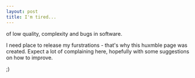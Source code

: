 ```yaml
---
layout: post
title: I'm tired...
---
```


of low quality, complexity and bugs in software.

I need place to release my furstrations - that's why this huxmble page was created. Expect a lot of complaining here, hopefully with some suggestions on how to improve.

;)
